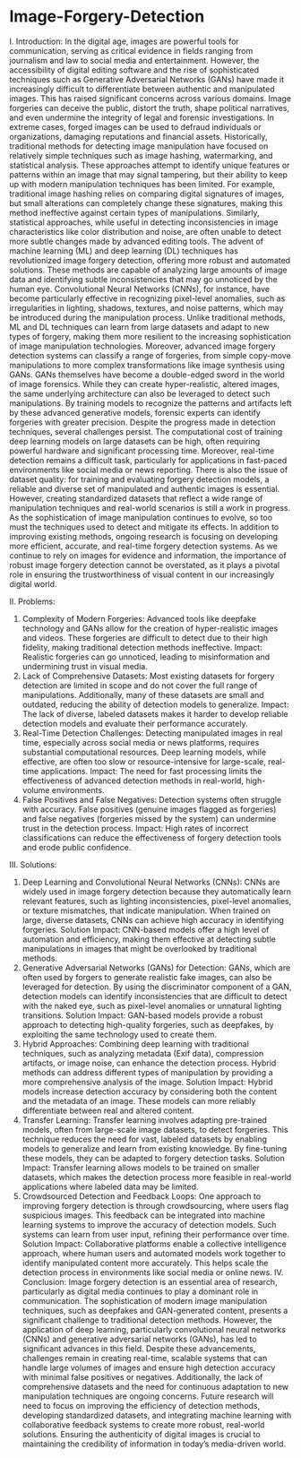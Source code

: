 # Image-Forgery-Detection
I. Introduction:
In the digital age, images are powerful tools for communication, serving as critical evidence in fields ranging from journalism and law to social media and entertainment. However, the accessibility of digital editing software and the rise of sophisticated techniques such as Generative Adversarial Networks (GANs) have made it increasingly difficult to differentiate between authentic and manipulated images. This has raised significant concerns across various domains. Image forgeries can deceive the public, distort the truth, shape political narratives, and even undermine the integrity of legal and forensic investigations. In extreme cases, forged images can be used to defraud individuals or organizations, damaging reputations and financial assets.
Historically, traditional methods for detecting image manipulation have focused on relatively simple techniques such as image hashing, watermarking, and statistical analysis. These approaches attempt to identify unique features or patterns within an image that may signal tampering, but their ability to keep up with modern manipulation techniques has been limited. For example, traditional image hashing relies on comparing digital signatures of images, but small alterations can completely change these signatures, making this method ineffective against certain types of manipulations. Similarly, statistical approaches, while useful in detecting inconsistencies in image characteristics like color distribution and noise, are often unable to detect more subtle changes made by advanced editing tools.
The advent of machine learning (ML) and deep learning (DL) techniques has revolutionized image forgery detection, offering more robust and automated solutions. These methods are capable of analyzing large amounts of image data and identifying subtle inconsistencies that may go unnoticed by the human eye. Convolutional Neural Networks (CNNs), for instance, have become particularly effective in recognizing pixel-level anomalies, such as irregularities in lighting, shadows, textures, and noise patterns, which may be introduced during the manipulation process. Unlike traditional methods, ML and DL techniques can learn from large datasets and adapt to new types of forgery, making them more resilient to the increasing sophistication of image manipulation technologies.
Moreover, advanced image forgery detection systems can classify a range of forgeries, from simple copy-move manipulations to more complex transformations like image synthesis using GANs. GANs themselves have become a double-edged sword in the world of image forensics. While they can create hyper-realistic, altered images, the same underlying architecture can also be leveraged to detect such manipulations. By training models to recognize the patterns and artifacts left by these advanced generative models, forensic experts can identify forgeries with greater precision.
Despite the progress made in detection techniques, several challenges persist. The computational cost of training deep learning models on large datasets can be high, often requiring powerful hardware and significant processing time. Moreover, real-time detection remains a difficult task, particularly for applications in fast-paced environments like social media or news reporting. There is also the issue of dataset quality: for training and evaluating forgery detection models, a reliable and diverse set of manipulated and authentic images is essential. However, creating standardized datasets that reflect a wide range of manipulation techniques and real-world scenarios is still a work in progress.
As the sophistication of image manipulation continues to evolve, so too must the techniques used to detect and mitigate its effects. In addition to improving existing methods, ongoing research is focusing on developing more efficient, accurate, and real-time forgery detection systems. As we continue to rely on images for evidence and information, the importance of robust image forgery detection cannot be overstated, as it plays a pivotal role in ensuring the trustworthiness of visual content in our increasingly digital world.












II. Problems:
1.	Complexity of Modern Forgeries: Advanced tools like deepfake technology and GANs allow for the creation of hyper-realistic images and videos. These forgeries are difficult to detect due to their high fidelity, making traditional detection methods ineffective.
Impact: Realistic forgeries can go unnoticed, leading to misinformation and undermining trust in visual media.
2.	Lack of Comprehensive Datasets: Most existing datasets for forgery detection are limited in scope and do not cover the full range of manipulations. Additionally, many of these datasets are small and outdated, reducing the ability of detection models to generalize.
Impact: The lack of diverse, labeled datasets makes it harder to develop reliable detection models and evaluate their performance accurately.
3.	Real-Time Detection Challenges: Detecting manipulated images in real time, especially across social media or news platforms, requires substantial computational resources. Deep learning models, while effective, are often too slow or resource-intensive for large-scale, real-time applications.
Impact: The need for fast processing limits the effectiveness of advanced detection methods in real-world, high-volume environments.
4.	False Positives and False Negatives: Detection systems often struggle with accuracy. False positives (genuine images flagged as forgeries) and false negatives (forgeries missed by the system) can undermine trust in the detection process.
Impact: High rates of incorrect classifications can reduce the effectiveness of forgery detection tools and erode public confidence.








III. Solutions:
1.	Deep Learning and Convolutional Neural Networks (CNNs): CNNs are widely used in image forgery detection because they automatically learn relevant features, such as lighting inconsistencies, pixel-level anomalies, or texture mismatches, that indicate manipulation. When trained on large, diverse datasets, CNNs can achieve high accuracy in identifying forgeries.
Solution Impact: CNN-based models offer a high level of automation and efficiency, making them effective at detecting subtle manipulations in images that might be overlooked by traditional methods.
2.	Generative Adversarial Networks (GANs) for Detection: GANs, which are often used by forgers to generate realistic fake images, can also be leveraged for detection. By using the discriminator component of a GAN, detection models can identify inconsistencies that are difficult to detect with the naked eye, such as pixel-level anomalies or unnatural lighting transitions.
Solution Impact: GAN-based models provide a robust approach to detecting high-quality forgeries, such as deepfakes, by exploiting the same technology used to create them.
3.	Hybrid Approaches: Combining deep learning with traditional techniques, such as analyzing metadata (Exif data), compression artifacts, or image noise, can enhance the detection process. Hybrid methods can address different types of manipulation by providing a more comprehensive analysis of the image.
Solution Impact: Hybrid models increase detection accuracy by considering both the content and the metadata of an image. These models can more reliably differentiate between real and altered content.
4.	Transfer Learning: Transfer learning involves adapting pre-trained models, often from large-scale image datasets, to detect forgeries. This technique reduces the need for vast, labeled datasets by enabling models to generalize and learn from existing knowledge. By fine-tuning these models, they can be adapted to forgery detection tasks.
Solution Impact: Transfer learning allows models to be trained on smaller datasets, which makes the detection process more feasible in real-world applications where labeled data may be limited.
5.	Crowdsourced Detection and Feedback Loops: One approach to improving forgery detection is through crowdsourcing, where users flag suspicious images. This feedback can be integrated into machine learning systems to improve the accuracy of detection models. Such systems can learn from user input, refining their performance over time.
Solution Impact: Collaborative platforms enable a collective intelligence approach, where human users and automated models work together to identify manipulated content more accurately. This helps scale the detection process in environments like social media or online news.
IV. Conclusion:
Image forgery detection is an essential area of research, particularly as digital media continues to play a dominant role in communication. The sophistication of modern image manipulation techniques, such as deepfakes and GAN-generated content, presents a significant challenge to traditional detection methods. However, the application of deep learning, particularly convolutional neural networks (CNNs) and generative adversarial networks (GANs), has led to significant advances in this field.
Despite these advancements, challenges remain in creating real-time, scalable systems that can handle large volumes of images and ensure high detection accuracy with minimal false positives or negatives. Additionally, the lack of comprehensive datasets and the need for continuous adaptation to new manipulation techniques are ongoing concerns.
Future research will need to focus on improving the efficiency of detection methods, developing standardized datasets, and integrating machine learning with collaborative feedback systems to create more robust, real-world solutions. Ensuring the authenticity of digital images is crucial to maintaining the credibility of information in today’s media-driven world.
